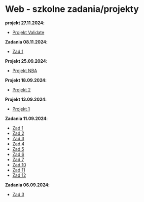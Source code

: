# Web - szkolne zadania/projekty

**projekt 27.11.2024**: 
- [Projekt Validate](https://luki20091.github.io/Web/)
  
**Zadania 08.11.2024**: 
- [Zad 1](https://luki20091.github.io/Web/08.11.2024/index.html)

**Projekt 25.09.2024**: 
- [Projekt NBA](https://luki20091.github.io/Web/25.09.2024/index.html)

**Projekt 18.09.2024**: 
- [Projekt 2](https://luki20091.github.io/Web/18.09.2024/projekt2.html)

**Projekt 13.09.2024**: 
- [Projekt 1](https://luki20091.github.io/Web/13.09.2024/projekt1.html)

**Zadania 11.09.2024**: 
- [Zad 1](https://luki20091.github.io/Web/11.09.2024/zad1.html)
- [Zad 2](https://luki20091.github.io/Web/11.09.2024/zad2.html)
- [Zad 3](https://luki20091.github.io/Web/11.09.2024/zad3.html)
- [Zad 4](https://luki20091.github.io/Web/11.09.2024/zad4.html)
- [Zad 5](https://luki20091.github.io/Web/11.09.2024/zad5.html)
- [Zad 6](https://luki20091.github.io/Web/11.09.2024/zad6.html)
- [Zad 7](https://luki20091.github.io/Web/11.09.2024/zad7.html)
- [Zad 10](https://luki20091.github.io/Web/11.09.2024/zad10.html)
- [Zad 11](https://luki20091.github.io/Web/11.09.2024/zad11.html)
- [Zad 12](https://luki20091.github.io/Web/11.09.2024/zad12.html)

**Zadania 06.09.2024**: 
- [Zad 3](https://luki20091.github.io/Web/06.09.2024/zad3.html)
